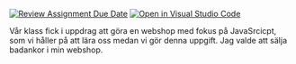 [![Review Assignment Due Date](https://classroom.github.com/assets/deadline-readme-button-24ddc0f5d75046c5622901739e7c5dd533143b0c8e959d652212380cedb1ea36.svg)](https://classroom.github.com/a/lVSydX1g)
[![Open in Visual Studio Code](https://classroom.github.com/assets/open-in-vscode-718a45dd9cf7e7f842a935f5ebbe5719a5e09af4491e668f4dbf3b35d5cca122.svg)](https://classroom.github.com/online_ide?assignment_repo_id=12879009&assignment_repo_type=AssignmentRepo)

Vår klass fick i uppdrag att göra en webshop med fokus på JavaSrcicpt, som vi håller på att lära oss medan vi gör denna uppgift. 
Jag valde att sälja badankor i min webshop. 
